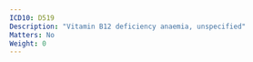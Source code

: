 ```yaml
---
ICD10: D519
Description: "Vitamin B12 deficiency anaemia, unspecified"
Matters: No
Weight: 0
---
```


